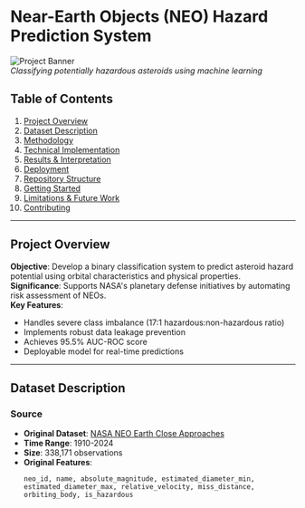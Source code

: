 # Near-Earth Objects (NEO) Hazard Prediction System

![Project Banner](https://via.placeholder.com/800x200?text=NEO+Hazard+Prediction+System)  
*Classifying potentially hazardous asteroids using machine learning*

## Table of Contents
1. [Project Overview](#project-overview)
2. [Dataset Description](#dataset-description)
3. [Methodology](#methodology)
4. [Technical Implementation](#technical-implementation)
5. [Results & Interpretation](#results--interpretation)
6. [Deployment](#deployment)
7. [Repository Structure](#repository-structure)
8. [Getting Started](#getting-started)
9. [Limitations & Future Work](#limitations--future-work)
10. [Contributing](#contributing)

---

## Project Overview
**Objective**: Develop a binary classification system to predict asteroid hazard potential using orbital characteristics and physical properties.  
**Significance**: Supports NASA's planetary defense initiatives by automating risk assessment of NEOs.  
**Key Features**:
- Handles severe class imbalance (17:1 hazardous:non-hazardous ratio)
- Implements robust data leakage prevention
- Achieves 95.5% AUC-ROC score
- Deployable model for real-time predictions

---

## Dataset Description
### Source
- **Original Dataset**: [NASA NEO Earth Close Approaches](https://cneos.jpl.nasa.gov/ca/)
- **Time Range**: 1910-2024
- **Size**: 338,171 observations
- **Original Features**:
  ```csv
  neo_id, name, absolute_magnitude, estimated_diameter_min, 
  estimated_diameter_max, relative_velocity, miss_distance, 
  orbiting_body, is_hazardous
